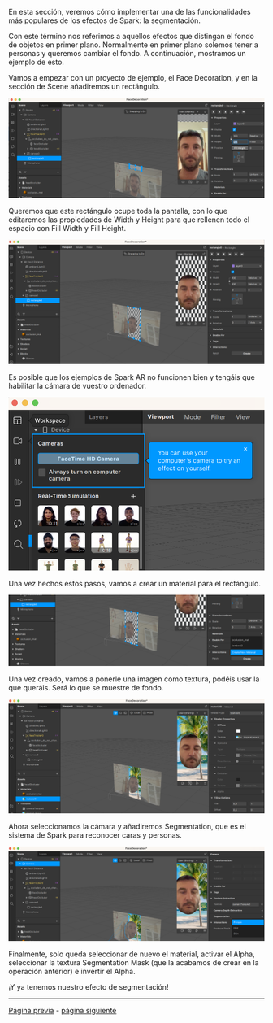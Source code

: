 En esta sección, veremos cómo implementar una de las funcionalidades más populares de los efectos de Spark: la segmentación.

Con este término nos referimos a aquellos efectos que distingan el fondo de objetos en primer plano. Normalmente en primer plano solemos tener a personas y queremos cambiar el fondo. A continuación, mostramos un ejemplo de esto.

Vamos a empezar con un proyecto de ejemplo, el Face Decoration, y en la sección de Scene añadiremos un rectángulo.

![image](uploads/a28f75897c580a7d45e20741d315b67f/image.png) 

Queremos que este rectángulo ocupe toda la pantalla, con lo que editaremos las propiedades de Width y Height para que rellenen todo el espacio con Fill Width y Fill Height.

![image](uploads/64464cc0dd3cc5813c3c13b0967f895c/image.png) 

Es posible que los ejemplos de Spark AR no funcionen bien y tengáis que habilitar la cámara de vuestro ordenador. 

![image](uploads/3d9665c0153a9c0b8f37df347cabc57d/image.png) 

Una vez hechos estos pasos, vamos a crear un material para el rectángulo. 

![image.png](uploads/e98e423431a73e1ffe6dfeeabd7a24c7/image.png)

Una vez creado, vamos a ponerle una imagen como textura, podéis usar la que queráis. Será lo que se muestre de fondo.

![image.png](uploads/4b21a91abc8ebcd59607b7dd5ae98331/image.png)

Ahora seleccionamos la cámara y añadiremos Segmentation, que es el sistema de Spark para reconocer caras y personas. 

![image.png](uploads/df6cada3b4a1ee2904e4b3ea3c86a9bd/image.png)

Finalmente, solo queda seleccionar de nuevo el material, activar el Alpha, seleccionar la textura Segmentation Mask (que la acabamos de crear en la operación anterior) e invertir el Alpha.

¡Y ya tenemos nuestro efecto de segmentación!

---
[Página previa](Patch-Editor.md) - [página siguiente](Sonido.md)
